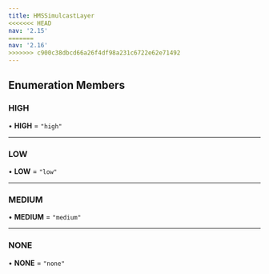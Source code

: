 ```yaml
---
title: HMSSimulcastLayer
<<<<<<< HEAD
nav: '2.15'
=======
nav: '2.16'
>>>>>>> c900c38dbcd66a26f4df98a231c6722e62e71492
---
```


## Enumeration Members

### HIGH

• **HIGH** = `"high"`

---

### LOW

• **LOW** = `"low"`

---

### MEDIUM

• **MEDIUM** = `"medium"`

---

### NONE

• **NONE** = `"none"`
